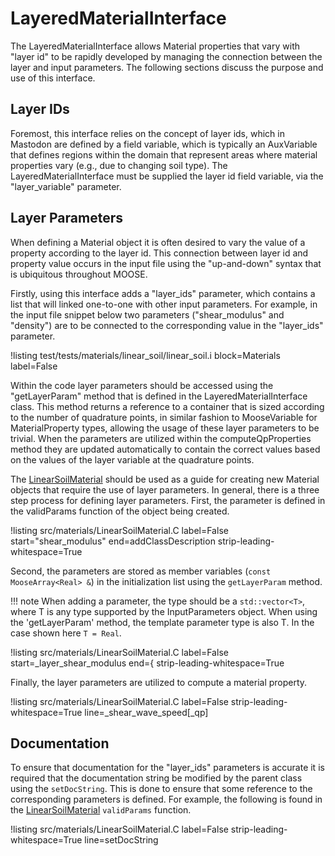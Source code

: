 # LayeredMaterialInterface

The LayeredMaterialInterface allows Material properties that vary with "layer id" to be rapidly developed by managing
the connection between the layer and input parameters. The following sections discuss the purpose and use of this
interface.

## Layer IDs
Foremost, this interface relies on the concept of layer ids, which in Mastodon are defined by a field variable, which
is typically an AuxVariable that defines regions within the domain that represent areas where material properties
vary (e.g., due to changing soil type). The LayeredMaterialInterface must be supplied the layer id field variable, via
the "layer_variable" parameter.

## Layer Parameters
When defining a Material object it is often desired to vary the value of a property according to the layer id. This
connection between layer id and property value occurs in the input file using the "up-and-down" syntax that is
ubiquitous throughout MOOSE.

Firstly, using this interface adds a "layer_ids" parameter, which contains a list that will linked one-to-one with
other input parameters. For example, in the input file snippet below two parameters ("shear_modulus" and "density")
are to be connected to the corresponding value in the "layer_ids" parameter.

!listing test/tests/materials/linear_soil/linear_soil.i block=Materials label=False

Within the code layer parameters should be accessed using the "getLayerParam" method that is defined in the LayeredMaterialInterface class. This method returns a reference to a container that is sized according to the number of quadrature points, in similar fashion to MooseVariable for MaterialProperty types, allowing the usage of these
layer parameters to be trivial. When the parameters are utilized within the computeQpProperties method they are updated
automatically to contain the correct values based on the values of the layer variable at the quadrature points.


The [LinearSoilMaterial](mastodon/LinearSoilMaterial.md) should be used as a guide for creating new Material objects that require the use of layer parameters. In general, there is a three step process for defining layer parameters. First, the parameter is defined in the validParams function of the object being created.

!listing src/materials/LinearSoilMaterial.C label=False start="shear_modulus" end=addClassDescription strip-leading-whitespace=True

Second, the parameters are stored as member variables (`const MooseArray<Real> &`) in the initialization list using
the `getLayerParam` method.

!!! note
    When adding a parameter, the type should be a `std::vector<T>`, where T is any type supported by the InputParameters
    object. When using the 'getLayerParam' method, the template parameter type is also T. In the case shown here `T = Real`.

!listing src/materials/LinearSoilMaterial.C label=False start=_layer_shear_modulus end={ strip-leading-whitespace=True

Finally, the layer parameters are utilized to compute a material property.

!listing src/materials/LinearSoilMaterial.C label=False strip-leading-whitespace=True line=_shear_wave_speed[_qp]

## Documentation
To ensure that documentation for the "layer_ids" parameters is accurate it is required that the documentation string be modified by the parent class using the `setDocString`. This is done to ensure that some reference to the corresponding parameters is defined. For example, the following is found in the [LinearSoilMaterial](mastodon/LinearSoilMaterial.md) `validParams` function.

!listing src/materials/LinearSoilMaterial.C label=False strip-leading-whitespace=True line=setDocString
